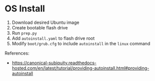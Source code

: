 # OS Install

1. Download desired Ubuntu image
2. Create bootable flash drive
3. Run `prep.py`
4. Add `autoinstall.yaml` to flash drive root
5. Modify `boot/grub.cfg` to include `autoinstall` in the `linux` command

References:

- <https://canonical-subiquity.readthedocs-hosted.com/en/latest/tutorial/providing-autoinstall.html#providing-autoinstall>

